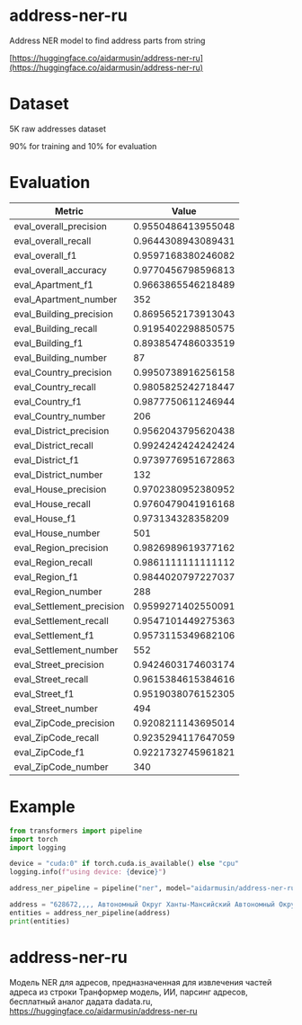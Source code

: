 # address-ner-ru

Address NER model to find address parts from string

[https://huggingface.co/aidarmusin/address-ner-ru](https://huggingface.co/aidarmusin/address-ner-ru)

# Dataset

5K raw addresses dataset

90% for training and 10% for evaluation

# Evaluation

| Metric | Value |
| --- | --- |
| eval_overall_precision | 0.9550486413955048 |
| eval_overall_recall | 0.9644308943089431 |
| eval_overall_f1 | 0.9597168380246082 |
| eval_overall_accuracy | 0.9770456798596813 |
| eval_Apartment_f1 | 0.9663865546218489 |
| eval_Apartment_number | 352 |
| eval_Building_precision | 0.8695652173913043 |
| eval_Building_recall | 0.9195402298850575 |
| eval_Building_f1 | 0.8938547486033519 |
| eval_Building_number | 87 |
| eval_Country_precision | 0.9950738916256158 |
| eval_Country_recall | 0.9805825242718447 |
| eval_Country_f1 | 0.9877750611246944 |
| eval_Country_number | 206 |
| eval_District_precision | 0.9562043795620438 |
| eval_District_recall | 0.9924242424242424 |
| eval_District_f1 | 0.9739776951672863 |
| eval_District_number | 132 |
| eval_House_precision | 0.9702380952380952 |
| eval_House_recall | 0.9760479041916168 |
| eval_House_f1 | 0.973134328358209 |
| eval_House_number | 501 |
| eval_Region_precision | 0.9826989619377162 |
| eval_Region_recall | 0.9861111111111112 |
| eval_Region_f1 | 0.9844020797227037 |
| eval_Region_number | 288 |
| eval_Settlement_precision | 0.9599271402550091 |
| eval_Settlement_recall | 0.9547101449275363 |
| eval_Settlement_f1 | 0.9573115349682106 |
| eval_Settlement_number | 552 |
| eval_Street_precision | 0.9424603174603174 |
| eval_Street_recall | 0.9615384615384616 |
| eval_Street_f1 | 0.9519038076152305 |
| eval_Street_number | 494 |
| eval_ZipCode_precision | 0.9208211143695014 |
| eval_ZipCode_recall | 0.9235294117647059 |
| eval_ZipCode_f1 | 0.9221732745961821 |
| eval_ZipCode_number | 340 |

# Example

```python
from transformers import pipeline
import torch
import logging

device = "cuda:0" if torch.cuda.is_available() else "cpu"
logging.info(f"using device: {device}")

address_ner_pipeline = pipeline("ner", model="aidarmusin/address-ner-ru", device=device)

address = "628672,,,, Автономный Округ Ханты-Мансийский Автономный Округ - Югра,, Г. Лангепас, Ул. Солнечная, Д.21"
entities = address_ner_pipeline(address)
print(entities)
```

# address-ner-ru

Модель NER для адресов, предназначенная для извлечения частей адреса из строки
Транформер модель, ИИ, парсинг адресов, бесплатный аналог дадата dadata.ru,
https://huggingface.co/aidarmusin/address-ner-ru

